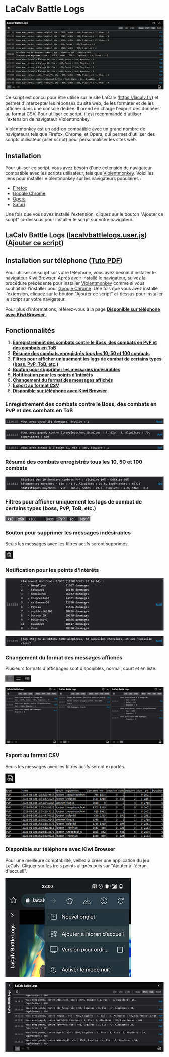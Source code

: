 # LaCalv Battle Logs

![Screenshot of LaCalv Battle Logs script in action](previews/battlelogs.png)

Ce script est conçu pour être utilisé sur le site LaCalv (https://lacalv.fr/) et permet d'intercepter les réponses du
site web, de les formater et de les afficher dans une console dédiée. Il prend en charge l'export des données au format CSV. Pour utiliser ce script, il est recommandé
d'utiliser l'extension de navigateur Violentmonkey.

Violentmonkey est un add-on compatible avec un grand nombre de navigateurs tels que Firefox, Chrome, et Opera, qui
permet d'utiliser des scripts utilisateur (user script) pour personnaliser les sites web.

## Installation

Pour utiliser ce script, vous avez besoin d'une extension de navigateur compatible avec les scripts utilisateur, tels
que [Violentmonkey](https://violentmonkey.github.io/). Voici les liens pour installer Violentmonkey sur les navigateurs populaires :

- [Firefox](https://addons.mozilla.org/en-US/firefox/addon/violentmonkey/)
- [Google Chrome](https://chrome.google.com/webstore/detail/violentmonkey/jinjaccalgkegednnccohejagnlnfdag)
- [Opera](https://addons.opera.com/en/extensions/details/violent-monkey/)
- [Safari](https://safari-extensions.apple.com/details/?id=net.violentmonkey.Violentmonkey-1HV5)

Une fois que vous avez installé l'extension, cliquez sur le bouton "Ajouter ce script" ci-dessous pour installer le script sur votre navigateur.

## **LaCalv Battle Logs** ([lacalvbattlelogs.user.js](//github.com/sanjuant/LaCalvBattleLogs/blob/master/lacalvbattlelogs.user.js)) ([Ajouter ce script](//github.com/sanjuant/LaCalvBattleLogs/raw/master/lacalvbattlelogs.user.js))

## Installation sur téléphone ([Tuto PDF](//github.com/sanjuant/LaCalvBattleLogs/raw/master/tuto/Android_Installation_LaCalv_Battle_Logs.pdf))

Pour utiliser ce script sur votre téléphone, vous avez besoin d'installer le navigateur [Kiwi Browser](https://play.google.com/store/apps/details?id=com.kiwibrowser.browser).
Après avoir installé le navigateur, suivez la procédure précédente pour installer [Violentmonkey](https://violentmonkey.github.io/) comme si vous souhaitiez l'installer pour [Google Chrome](https://chrome.google.com/webstore/detail/violentmonkey/jinjaccalgkegednnccohejagnlnfdag).
Une fois que vous avez installé l'extension, cliquez sur le bouton "Ajouter ce script" ci-dessus pour installer le script sur votre navigateur.

Pour plus d'informations, référez-vous à la page [**Disponible sur téléphone avec Kiwi Browser** ](//github.com/sanjuant/LaCalvBattleLogs#disponible-sur-t%C3%A9l%C3%A9phone-avec-kiwi-browser).


## Fonctionnalités
1. [**Enregistrement des combats contre le Boss, des combats en PvP et des combats en ToB** ](//github.com/sanjuant/LaCalvBattleLogs#enregistrement-des-combats-contre-le-boss-des-combats-en-pvp-et-des-combats-en-tob)
2. [**Résumé des combats enregistrés tous les 10, 50 et 100 combats** ](//github.com/sanjuant/LaCalvBattleLogs#r%C3%A9sum%C3%A9-des-combats-enregistr%C3%A9s-tous-les-10-50-et-100-combats)
3. [**Filtres pour afficher uniquement les logs de combat de certains types (boss, PvP, ToB, etc.)** ](//github.com/sanjuant/LaCalvBattleLogs#filtres-pour-afficher-uniquement-les-logs-de-combat-de-certains-types-boss-pvp-tob-etc)
4. [**Bouton pour supprimer les messages indésirables** ](//github.com/sanjuant/LaCalvBattleLogs#bouton-pour-supprimer-les-messages-ind%C3%A9sirables)
5. [**Notification pour les points d'intérêts** ](//github.com/sanjuant/LaCalvBattleLogs#notification-pour-les-points-dint%C3%A9r%C3%AAts)
6. [**Changement du format des messages affichés** ](//github.com/sanjuant/LaCalvBattleLogs#changement-du-format-des-messages-affich%C3%A9s)
7. [**Export au format CSV** ](//github.com/sanjuant/LaCalvBattleLogs#export-au-format-csv)
8. [**Disponible sur téléphone avec Kiwi Browser** ](//github.com/sanjuant/LaCalvBattleLogs#disponible-sur-t%C3%A9l%C3%A9phone-avec-kiwi-browser)


### Enregistrement des combats contre le Boss, des combats en PvP et des combats en ToB

![Screenshot of log Boss](previews/battle_boss.png)

![Screenshot of log PvP](previews/battle_pvp.png)

![Screenshot of log ToB](previews/battle_tob.png)


### Résumé des combats enregistrés tous les 10, 50 et 100 combats

![Screenshot of summary PvP](previews/summary_pvp.png)


### Filtres pour afficher uniquement les logs de combat de certains types (boss, PvP, ToB, etc.)

![Screenshot of filters](previews/filters.png)


### Bouton pour supprimer les messages indésirables

Seuls les messages avec les filtres actifs seront supprimés.

![Screenshot of trash button](previews/trash.png)


### Notification pour les points d'intérêts

![Screenshot of worldboss notif](previews/notif_worldboss.png)

![Screenshot of top notif](previews/notif_top.png)


### Changement du format des messages affichés

Plusieurs formats d'affichages sont disponibles, normal, court et en liste.

![Screenshot of format button](previews/buttons_format.png)

![Screenshot of format display](previews/formatage.png)


### Export au format CSV

Seuls les messages avec les filtres actifs seront exportés.

![Screenshot of csv button](previews/csv.png)

![Screenshot of csv button](previews/csv_preview.png)


### Disponible sur téléphone avec Kiwi Browser

Pour une meilleure comptabilité, veillez à créer une application du jeu LaCalv. Cliquer sur les trois points alignés puis sur "Ajouter à l'écran d'accueil".

![Screenshot to adding app](previews/kiwi_add_app.png)

![Screenshot of phone preview](previews/phone_preview.png)

